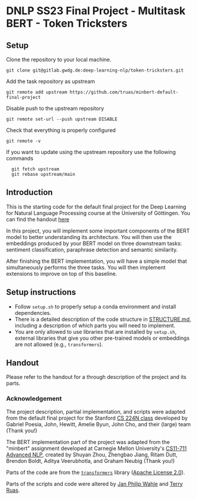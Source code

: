 # DNLP SS23 Final Project - Multitask BERT - Token Tricksters

## Setup

Clone the repository to your local machine.
````
git clone git@gitlab.gwdg.de:deep-learning-nlp/token-tricksters.git
````

Add the task repository as upstream
````
git remote add upstream https://github.com/truas/minbert-default-final-project
````
Disable push to the upstream repository
````
git remote set-url --push upstream DISABLE
````
Check that everything is properly configured
````
git remote -v
````

If you want to update using the upstream repository use the following commands
````
  git fetch upstream
  git rebase upstream/main
````
## Introduction

This is the starting code for the default final project for the Deep Learning for Natural Language Processing course at the University of Göttingen. You can find the handout [here](https://1drv.ms/b/s!AkgwFZyClZ_qk718ObYhi8tF4cjSSQ?e=3gECnf)

In this project, you will implement some important components of the BERT model to better understanding its architecture. 
You will then use the embeddings produced by your BERT model on three downstream tasks: sentiment classification, paraphrase detection and semantic similarity.

After finishing the BERT implementation, you will have a simple model that simultaneously performs the three tasks.
You will then implement extensions to improve on top of this baseline.

## Setup instructions

* Follow `setup.sh` to properly setup a conda environment and install dependencies.
* There is a detailed description of the code structure in [STRUCTURE.md](./STRUCTURE.md), including a description of which parts you will need to implement.
* You are only allowed to use libraries that are installed by `setup.sh`, external libraries that give you other pre-trained models or embeddings are not allowed (e.g., `transformers`).

## Handout

Please refer to the handout for a through description of the project and its parts.

### Acknowledgement

The project description, partial implementation, and scripts were adapted from the default final project for the Stanford [CS 224N class](https://web.stanford.edu/class/cs224n/) developed by Gabriel Poesia, John, Hewitt, Amelie Byun, John Cho, and their (large) team (Thank you!) 

The BERT implementation part of the project was adapted from the "minbert" assignment developed at Carnegie Mellon University's [CS11-711 Advanced NLP](http://phontron.com/class/anlp2021/index.html),
created by Shuyan Zhou, Zhengbao Jiang, Ritam Dutt, Brendon Boldt, Aditya Veerubhotla, and Graham Neubig  (Thank you!)

Parts of the code are from the [`transformers`](https://github.com/huggingface/transformers) library ([Apache License 2.0](./LICENSE)).

Parts of the scripts and code were altered by [Jan Philip Wahle](https://jpwahle.com/) and [Terry Ruas](https://terryruas.com/).
